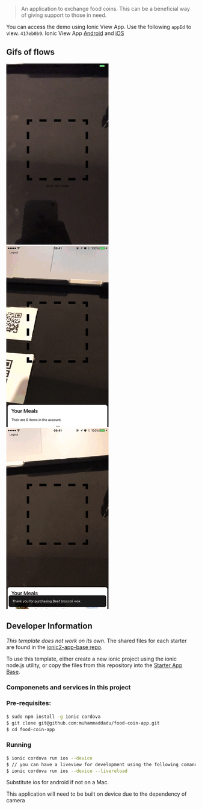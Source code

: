 > An application to exchange food coins. This can be a beneficial way of giving support to those in need.

You can access the demo using Ionic View App. Use the following ```appId``` to view. ```417eb0b9```.
Ionic View App [Android](https://play.google.com/store/apps/details?id=com.ionicframework.view) and [iOS](https://itunes.apple.com/us/app/ionic-view-test-share-ionic-apps/id1271789931)
## Gifs of flows

![Insert demo pictures](example/login-flow.mov.gif)
![Insert demo pictures](example/my-account-and-purchase.mov.gif)
![Insert demo pictures](example/donate.mov.gif)

## Developer Information

*This template does not work on its own*. The shared files for each starter are found in the [ionic2-app-base repo](https://github.com/ionic-team/ionic2-app-base).

To use this template, either create a new ionic project using the ionic node.js utility, or copy the files from this repository into the [Starter App Base](https://github.com/ionic-team/ionic2-app-base).

### Componenets and services in this project

### Pre-requisites:

```bash
$ sudo npm install -g ionic cordova
$ git clone git@github.com:muhammaddadu/food-coin-app.git
$ cd food-coin-app
```

### Running

```bash
$ ionic cordova run ios --device
$ // you can have a liveview for development using the following comand
$ ionic cordova run ios --device --livereload
```

Substitute ios for android if not on a Mac.

This application will need to be built on device due to the dependency of camera
